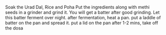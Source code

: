 Soak the Urad Dal, Rice and Poha
Put the ingredients along with methi seeds in a grinder and grind it.
You will get a batter after good grinding.
Let this batter ferment over night.
after fermentation, heat a pan.
put a laddle of batter on the pan and spread it.
put a lid on the pan
after 1-2 mins, take off the dosa